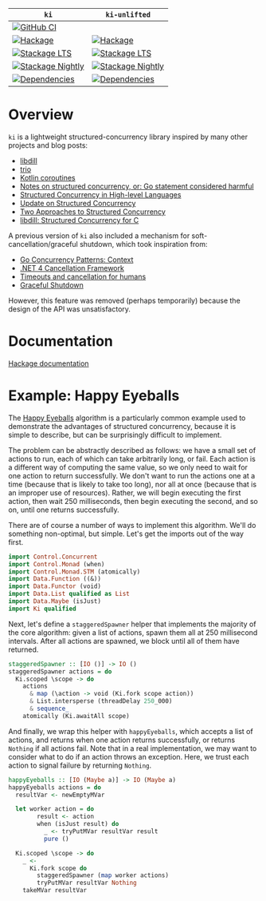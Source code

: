 | `ki` | `ki-unlifted` |
| --- | --- |
| [![GitHub CI](https://github.com/awkward-squad/ki/workflows/Haskell-CI/badge.svg)](https://github.com/awkward-squad/ki/actions) | |
| [![Hackage](https://img.shields.io/hackage/v/ki.svg?label=ki&logo=haskell)](https://hackage.haskell.org/package/ki) | [![Hackage](https://img.shields.io/hackage/v/ki-unlifted.svg?label=ki-unlifted&logo=haskell)](https://hackage.haskell.org/package/ki-unlifted) |
| [![Stackage LTS](https://stackage.org/package/ki/badge/lts)](https://www.stackage.org/lts/package/ki) | [![Stackage LTS](https://stackage.org/package/ki-unlifted/badge/lts)](https://www.stackage.org/lts/package/ki-unlifted) |
| [![Stackage Nightly](https://stackage.org/package/ki/badge/nightly)](https://www.stackage.org/nightly/package/ki) | [![Stackage Nightly](https://stackage.org/package/ki-unlifted/badge/nightly)](https://www.stackage.org/nightly/package/ki-unlifted) |
| [![Dependencies](https://img.shields.io/hackage-deps/v/ki)](https://packdeps.haskellers.com/reverse/ki) | [![Dependencies](https://img.shields.io/hackage-deps/v/ki-unlifted)](https://packdeps.haskellers.com/reverse/ki-unlifted) |

# Overview

`ki` is a lightweight structured-concurrency library inspired by many other projects and blog posts:

* [libdill](http://libdill.org/)
* [trio](https://github.com/python-trio/trio)
* [Kotlin coroutines](https://kotlinlang.org/docs/reference/coroutines-overview.html)
* [Notes on structured concurrency, or: Go statement considered harmful](https://vorpus.org/blog/notes-on-structured-concurrency-or-go-statement-considered-harmful)
* [Structured Concurrency in High-level Languages](https://250bpm.com/blog:124)
* [Update on Structured Concurrency](https://250bpm.com/blog:137)
* [Two Approaches to Structured Concurrency](https://250bpm.com/blog:139)
* [libdill: Structured Concurrency for C](https://libdill.org/structured-concurrency.html)

A previous version of `ki` also included a mechanism for soft-cancellation/graceful shutdown, which took inspiration
from:

* [Go Concurrency Patterns: Context](https://blog.golang.org/context)
* [.NET 4 Cancellation Framework](https://devblogs.microsoft.com/pfxteam/net-4-cancellation-framework)
* [Timeouts and cancellation for humans](https://vorpus.org/blog/timeouts-and-cancellation-for-humans)
* [Graceful Shutdown](https://250bpm.com/blog:146)

However, this feature was removed (perhaps temporarily) because the design of the API was unsatisfactory.

# Documentation

[Hackage documentation](https://hackage.haskell.org/package/ki/docs/Ki.html)

# Example: Happy Eyeballs

The [Happy Eyeballs](https://en.wikipedia.org/wiki/Happy_Eyeballs) algorithm is a particularly common example used to
demonstrate the advantages of structured concurrency, because it is simple to describe, but can be surprisingly
difficult to implement.

The problem can be abstractly described as follows: we have a small set of actions to run, each of which can take
arbitrarily long, or fail. Each action is a different way of computing the same value, so we only need to wait for
one action to return successfully. We don't want to run the actions one at a time (because that is likely to take too
long), nor all at once (because that is an improper use of resources). Rather, we will begin executing the first action,
then wait 250 milliseconds, then begin executing the second, and so on, until one returns successfully.

There are of course a number of ways to implement this algorithm. We'll do something non-optimal, but simple. Let's get
the imports out of the way first.

```haskell
import Control.Concurrent
import Control.Monad (when)
import Control.Monad.STM (atomically)
import Data.Function ((&))
import Data.Functor (void)
import Data.List qualified as List
import Data.Maybe (isJust)
import Ki qualified
```

Next, let's define a `staggeredSpawner` helper that implements the majority of the core algorithm: given a list of
actions, spawn them all at 250 millisecond intervals. After all actions are spawned, we block until all of them have
returned.

```haskell
staggeredSpawner :: [IO ()] -> IO ()
staggeredSpawner actions = do
  Ki.scoped \scope -> do
    actions
      & map (\action -> void (Ki.fork scope action))
      & List.intersperse (threadDelay 250_000)
      & sequence_
    atomically (Ki.awaitAll scope)
```

And finally, we wrap this helper with `happyEyeballs`, which accepts a list of actions, and returns when one action
returns successfully, or returns `Nothing` if all actions fail. Note that in a real implementation, we may want to
consider what to do if an action throws an exception. Here, we trust each action to signal failure by returning
`Nothing`.

```haskell
happyEyeballs :: [IO (Maybe a)] -> IO (Maybe a)
happyEyeballs actions = do
  resultVar <- newEmptyMVar

  let worker action = do
        result <- action
        when (isJust result) do
          _ <- tryPutMVar resultVar result
          pure ()

  Ki.scoped \scope -> do
    _ <-
      Ki.fork scope do
        staggeredSpawner (map worker actions)
        tryPutMVar resultVar Nothing
    takeMVar resultVar
```
